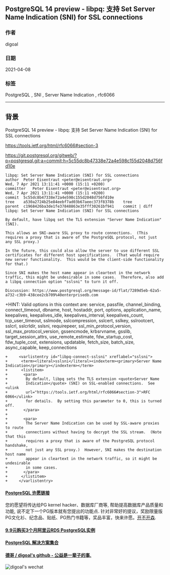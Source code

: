 ## PostgreSQL 14 preview - libpq: 支持 Set Server Name Indication (SNI) for SSL connections  
                
### 作者                
digoal                
                
### 日期                
2021-04-08                 
                
### 标签                
PostgreSQL , SNI , Server Name Indication , rfc6066    
                
----                
                
## 背景         
PostgreSQL 14 preview - libpq: 支持 Set Server Name Indication (SNI) for SSL connections  
  
https://tools.ietf.org/html/rfc6066#section-3  
  
https://git.postgresql.org/gitweb/?p=postgresql.git;a=commit;h=5c55dc8b47338e72a4e598c155d2048d756fd10e  
  
```  
libpq: Set Server Name Indication (SNI) for SSL connections  
author	Peter Eisentraut <peter@eisentraut.org>	  
Wed, 7 Apr 2021 13:11:41 +0000 (15:11 +0200)  
committer	Peter Eisentraut <peter@eisentraut.org>	  
Wed, 7 Apr 2021 13:11:41 +0000 (15:11 +0200)  
commit	5c55dc8b47338e72a4e598c155d2048d756fd10e  
tree	a530a2724b25e84eebf7ad03b67aeec373f8378b	tree  
parent	c1968426ba3de1fe37848863e35fff30261bf941	commit | diff  
libpq: Set Server Name Indication (SNI) for SSL connections  
  
By default, have libpq set the TLS extension "Server Name Indication" (SNI).  
  
This allows an SNI-aware SSL proxy to route connections.  (This  
requires a proxy that is aware of the PostgreSQL protocol, not just  
any SSL proxy.)  
  
In the future, this could also allow the server to use different SSL  
certificates for different host specifications.  (That would require  
new server functionality.  This would be the client-side functionality  
for that.)  
  
Since SNI makes the host name appear in cleartext in the network  
traffic, this might be undesirable in some cases.  Therefore, also add  
a libpq connection option "sslsni" to turn it off.  
  
Discussion: https://www.postgresql.org/message-id/flat/7289d5eb-62a5-a732-c3b9-438cee2cb709%40enterprisedb.com  
```  
  
+HINT:  Valid options in this context are: service, passfile, channel_binding, connect_timeout, dbname, host, hostaddr, port, options, application_name, keepalives, keepalives_idle, keepalives_interval, keepalives_count, tcp_user_timeout, sslmode, sslcompression, sslcert, sslkey, sslrootcert, sslcrl, sslcrldir, sslsni, requirepeer, ssl_min_protocol_version, ssl_max_protocol_version, gssencmode, krbsrvname, gsslib, target_session_attrs, use_remote_estimate, fdw_startup_cost, fdw_tuple_cost, extensions, updatable, fetch_size, batch_size, async_capable, keep_connections  
  
```  
+     <varlistentry id="libpq-connect-sslsni" xreflabel="sslsni">  
+      <term><literal>sslsni</literal><indexterm><primary>Server Name Indication</primary></indexterm></term>  
+      <listitem>  
+       <para>  
+        By default, libpq sets the TLS extension <quote>Server Name  
+        Indication</quote> (SNI) on SSL-enabled connections.  See <ulink  
+        url="https://tools.ietf.org/html/rfc6066#section-3">RFC 6066</ulink>  
+        for details.  By setting this parameter to 0, this is turned off.  
+       </para>  
+  
+       <para>  
+        The Server Name Indication can be used by SSL-aware proxies to route  
+        connections without having to decrypt the SSL stream.  (Note that this  
+        requires a proxy that is aware of the PostgreSQL protocol handshake,  
+        not just any SSL proxy.)  However, SNI makes the destination host name  
+        appear in cleartext in the network traffic, so it might be undesirable  
+        in some cases.  
+       </para>  
+      </listitem>  
+     </varlistentry>  
```  
        
  
#### [PostgreSQL 许愿链接](https://github.com/digoal/blog/issues/76 "269ac3d1c492e938c0191101c7238216")
您的愿望将传达给PG kernel hacker、数据库厂商等, 帮助提高数据库产品质量和功能, 说不定下一个PG版本就有您提出的功能点. 针对非常好的提议，奖励限量版PG文化衫、纪念品、贴纸、PG热门书籍等，奖品丰富，快来许愿。[开不开森](https://github.com/digoal/blog/issues/76 "269ac3d1c492e938c0191101c7238216").  
  
  
#### [9.9元购买3个月阿里云RDS PostgreSQL实例](https://www.aliyun.com/database/postgresqlactivity "57258f76c37864c6e6d23383d05714ea")
  
  
#### [PostgreSQL 解决方案集合](https://yq.aliyun.com/topic/118 "40cff096e9ed7122c512b35d8561d9c8")
  
  
#### [德哥 / digoal's github - 公益是一辈子的事.](https://github.com/digoal/blog/blob/master/README.md "22709685feb7cab07d30f30387f0a9ae")
  
  
![digoal's wechat](../pic/digoal_weixin.jpg "f7ad92eeba24523fd47a6e1a0e691b59")
  
